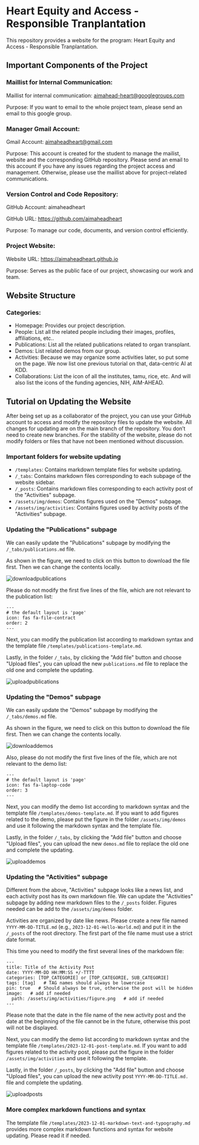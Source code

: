 # Heart Equity and Access - Responsible Tranplantation

This repository provides a website for the program: Heart Equity and Access - Responsible Tranplantation.

## Important Components of the Project
### Maillist for Internal Communication:

Maillist for internal communication: aimahead-heart@googlegroups.com

Purpose: If you want to email to the whole project team, please send an email to this google group.

### Manager Gmail Account:
Gmail Account: aimaheadheart@gmail.com

Purpose: This account is created for the student to manage the mailist, website and the corresponding GitHub repository. Please send an email to this account if you have any issues regarding the project access and management. Otherwise, please use the maillist above for project-related communications.

### Version Control and Code Repository:
GitHub Account: aimaheadheart

GitHub URL: https://github.com/aimaheadheart

Purpose: To manage our code, documents, and version control efficiently.

### Project Website:
Website URL: https://aimaheadheart.github.io

Purpose: Serves as the public face of our project, showcasing our work and team.

## Website Structure
### Categories:
- Homepage: Provides our project description.
- People: List all the related people including their images, profiles, affiliations, etc..
- Publications: List all the related publications related to organ transplant.
- Demos: List related demos from our group.
- Activities: Because we may organize some activities later, so put some on the page. We now list one previous tutorial on that, data-centric AI at KDD.
- Collaborations: List the icon of all the institutes, tamu, rice, etc. And will also list the icons of the funding agencies, NIH, AIM-AHEAD.


## Tutorial on Updating the Website
After being set up as a collaborator of the project, you can use your GitHub account to access and modify the repository files to update the website. All changes for updating are on the main branch of the repository. You don’t need to create new branches. For the stability of the website, please do not modify folders or files that have not been mentioned without discussion.

### Important folders for website updating
- `/templates`: Contains markdown template files for website updating.
- `/_tabs`: Contains markdown files corresponding to each subpage of the website sidebar.
- `/_posts`: Contains markdown files corresponding to each activity post of the "Activities" subpage.
- `/assets/img/demos`: Contains figures used on the "Demos" subpage.
- `/assets/img/activities`: Contains figures used by activity posts of the "Activities" subpage.

### Updating the "Publications" subpage
We can easily update the "Publications" subpage by modifying the `/_tabs/publications.md` file.

As shown in the figure, we need to click on this button to download the file first. Then we can change the contents locally.

![downloadpublications](/assets/img/readme/publications.png)

Please do not modify the first five lines of the file, which are not relevant to the publication list:
```
---
# the default layout is 'page'
icon: fas fa-file-contract
order: 2
---
```

Next, you can modify the publication list according to markdown syntax and the template file `/templates/publications-template.md`.

Lastly, in the folder `/_tabs`, by clicking the "Add file" button and choose "Upload files", you can upload the new `publications.md` file to replace the old one and complete the updating.

![uploadpublications](/assets/img/readme/tabs.png)

### Updating the "Demos" subpage
We can easily update the "Demos" subpage by modifying the `/_tabs/demos.md` file.

As shown in the figure, we need to click on this button to download the file first. Then we can change the contents locally.

![downloaddemos](/assets/img/readme/demos.png)

Also, please do not modify the first five lines of the file, which are not relevant to the demo list:
```
---
# the default layout is 'page'
icon: fas fa-laptop-code
order: 3
---
```

Next, you can modify the demo list according to markdown syntax and the template file `/templates/demos-template.md`. If you want to add figures related to the demo, please put the figure in the folder `/assets/img/demos` and use it following the markdown syntax and the template file.

Lastly, in the folder `/_tabs`, by clicking the "Add file" button and choose "Upload files", you can upload the new `demos.md` file to replace the old one and complete the updating.

![uploaddemos](/assets/img/readme/tabs.png)

### Updating the "Activities" subpage
Different from the above, "Activities" subpage looks like a news list, and each activity post has its own markdown file. We can update the "Activities" subpage by adding new markdown files to the `/_posts` folder. Figures needed can be add to the `/assets/img/demos` folder.

Activities are organized by date like news. Please create a new file named `YYYY-MM-DD-TITLE.md` (e.g., `2023-12-01-Hello-World.md`) and put it in the `/_posts` of the root directory. The first part of the file name must use a strict date format. 

This time you need to modify the first several lines of the markdown file:
```
---
title: Title of the Activity Post
date: YYYY-MM-DD HH:MM:SS +/-TTTT
categories: [TOP_CATEGORIE] or [TOP_CATEGORIE, SUB_CATEGORIE]
tags: [tag]   # TAG names should always be lowercase
pin: true   # Should always be true, otherwise the post will be hidden
image:   # add if needed
  path: /assets/img/activities/figure.png   # add if needed
---
```

Please note that the date in the file name of the new activity post and the date at the beginning of the file cannot be in the future, otherwise this post will not be displayed.

Next, you can modify the demo list according to markdown syntax and the template file `/templates/2023-12-01-post-template.md`. If you want to add figures related to the activity post, please put the figure in the folder `/assets/img/activities` and use it following the template.

Lastly, in the folder `/_posts`, by clicking the "Add file" button and choose "Upload files", you can upload the new activity post `YYYY-MM-DD-TITLE.md.` file and complete the updating.

![uploadposts](/assets/img/readme/posts.png)

### More complex markdown functions and syntax
The template file `/templates/2023-12-01-markdown-text-and-typography.md` provides more complex markdown functions and syntax for website updating. Please read it if needed.

  
